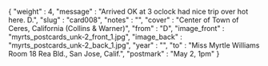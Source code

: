 {
  "weight" : 4,
  "message" : "Arrived OK at 3 oclock had nice trip over hot here. D.",
  "slug" : "card008",
  "notes" : "",
  "cover" : "Center of Town of Ceres, California (Collins & Warner)",
  "from" : "D",
  "image_front" : "myrts_postcards_unk-2_front_1.jpg",
  "image_back" : "myrts_postcards_unk-2_back_1.jpg",
  "year" : "",
  "to" : "Miss Myrtle Williams<br> Room 18 Rea Bld., San Jose, Calif.",
  "postmark" : "May 2, 1pm"
}
